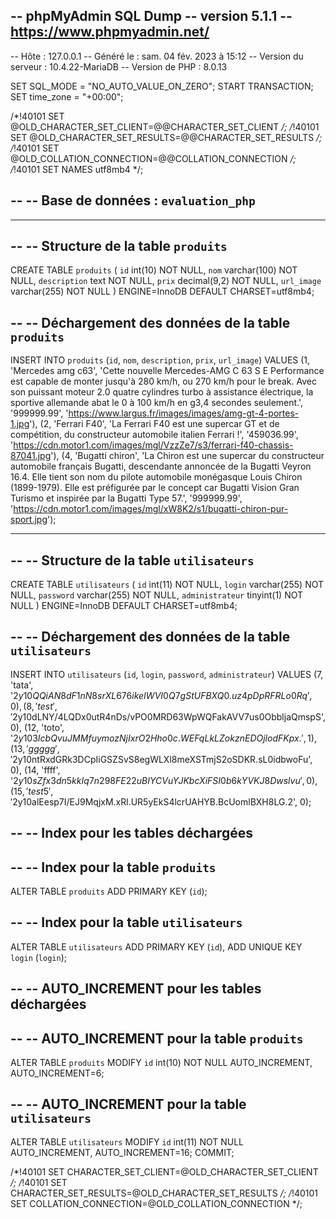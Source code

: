 -- phpMyAdmin SQL Dump
-- version 5.1.1
-- https://www.phpmyadmin.net/
--
-- Hôte : 127.0.0.1
-- Généré le : sam. 04 fév. 2023 à 15:12
-- Version du serveur : 10.4.22-MariaDB
-- Version de PHP : 8.0.13

SET SQL_MODE = "NO_AUTO_VALUE_ON_ZERO";
START TRANSACTION;
SET time_zone = "+00:00";


/*!40101 SET @OLD_CHARACTER_SET_CLIENT=@@CHARACTER_SET_CLIENT */;
/*!40101 SET @OLD_CHARACTER_SET_RESULTS=@@CHARACTER_SET_RESULTS */;
/*!40101 SET @OLD_COLLATION_CONNECTION=@@COLLATION_CONNECTION */;
/*!40101 SET NAMES utf8mb4 */;

--
-- Base de données : `evaluation_php`
--

-- --------------------------------------------------------

--
-- Structure de la table `produits`
--

CREATE TABLE `produits` (
  `id` int(10) NOT NULL,
  `nom` varchar(100) NOT NULL,
  `description` text NOT NULL,
  `prix` decimal(9,2) NOT NULL,
  `url_image` varchar(255) NOT NULL
) ENGINE=InnoDB DEFAULT CHARSET=utf8mb4;

--
-- Déchargement des données de la table `produits`
--

INSERT INTO `produits` (`id`, `nom`, `description`, `prix`, `url_image`) VALUES
(1, 'Mercedes amg c63', 'Cette nouvelle Mercedes-AMG C 63 S E Performance est capable de monter jusqu\'à 280 km/h, ou 270 km/h pour le break. Avec son puissant moteur 2.0 quatre cylindres turbo à assistance électrique, la sportive allemande abat le 0 à 100 km/h en g3,4 secondes seulement.', '999999.99', 'https://www.largus.fr/images/images/amg-gt-4-portes-1.jpg'),
(2, 'Ferrari F40', 'La Ferrari F40 est une supercar GT et de compétition, du constructeur automobile italien Ferrari !', '459036.99', 'https://cdn.motor1.com/images/mgl/VzzZe7/s3/ferrari-f40-chassis-87041.jpg'),
(4, 'Bugatti chiron', 'La Chiron est une supercar du constructeur automobile français Bugatti, descendante annoncée de la Bugatti Veyron 16.4. Elle tient son nom du pilote automobile monégasque Louis Chiron (1899-1979). Elle est préfigurée par le concept car Bugatti Vision Gran Turismo et inspirée par la Bugatti Type 57.', '999999.99', 'https://cdn.motor1.com/images/mgl/xW8K2/s1/bugatti-chiron-pur-sport.jpg');

-- --------------------------------------------------------

--
-- Structure de la table `utilisateurs`
--

CREATE TABLE `utilisateurs` (
  `id` int(11) NOT NULL,
  `login` varchar(255) NOT NULL,
  `password` varchar(255) NOT NULL,
  `administrateur` tinyint(1) NOT NULL
) ENGINE=InnoDB DEFAULT CHARSET=utf8mb4;

--
-- Déchargement des données de la table `utilisateurs`
--

INSERT INTO `utilisateurs` (`id`, `login`, `password`, `administrateur`) VALUES
(7, 'tata', '$2y$10$QQiAN8dF1nN8srXL676ikeIWVI0Q7gStUFBXQ0.uz4pDpRFRLo0Rq', 0),
(8, 'test', '$2y$10$dLNY/4LQDx0utR4nDs/vPO0MRD63WpWQFakAVV7us0ObbljaQmspS', 0),
(12, 'toto', '$2y$10$3IcbQvuJMMfuymozNjIxrO2Hho0c.WEFqLkLZokznEDOjlodFKpx.', 1),
(13, 'ggggg', '$2y$10$ntRxdGRk3DCpIiGSZSvS8egWLXl8meXSTmjS2oSDKR.sL0idbwoFu', 0),
(14, 'ffff', '$2y$10$sZfx3dn5kkIq7n298FE22uBIYCVuYJKbcXiFSI0b6kYVKJ8Dwslvu', 0),
(15, 'test5', '$2y$10$alEesp7I/EJ9MqjxM.xRl.UR5yEkS4lcrUAHYB.BcUomlBXH8LG.2', 0);

--
-- Index pour les tables déchargées
--

--
-- Index pour la table `produits`
--
ALTER TABLE `produits`
  ADD PRIMARY KEY (`id`);

--
-- Index pour la table `utilisateurs`
--
ALTER TABLE `utilisateurs`
  ADD PRIMARY KEY (`id`),
  ADD UNIQUE KEY `login` (`login`);

--
-- AUTO_INCREMENT pour les tables déchargées
--

--
-- AUTO_INCREMENT pour la table `produits`
--
ALTER TABLE `produits`
  MODIFY `id` int(10) NOT NULL AUTO_INCREMENT, AUTO_INCREMENT=6;

--
-- AUTO_INCREMENT pour la table `utilisateurs`
--
ALTER TABLE `utilisateurs`
  MODIFY `id` int(11) NOT NULL AUTO_INCREMENT, AUTO_INCREMENT=16;
COMMIT;

/*!40101 SET CHARACTER_SET_CLIENT=@OLD_CHARACTER_SET_CLIENT */;
/*!40101 SET CHARACTER_SET_RESULTS=@OLD_CHARACTER_SET_RESULTS */;
/*!40101 SET COLLATION_CONNECTION=@OLD_COLLATION_CONNECTION */;
